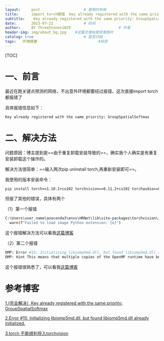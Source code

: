 ```yaml
---
layout:     post   				    # 使用的布局
title:      import torch报错	Key already registered with the same priority: GroupSpatialSoftmax			# 标题 
subtitle:    Key already registered with the same priority: GroupSpatialSoftmax  #副标题
date:       2023-07-21 				# 时间
author:     BY ThreeStones1029 						# 作者
header-img: img/about_bg.jpg 	#这篇文章标题背景图片
catalog: true 						# 是否归档
tags:	环境搭建							#标签
---
```


[TOC]

# 一、前言

最近在跑关键点预测的网络，不出意外环境都要经过报错，这次直接import torch都报错了

具体报错信息如下：

```bash
Key already registered with the same priority: GroupSpatialSoftmax 
```

# 二、解决方法

问题原因：博主提到是==由于重复卸载安装导致的==，确实我个人确实是有重复安装卸载这个操作的。

解决方法很简单：==输入两次pip uninstall torch,再重新安装即可==。

我使用的版本安装命令：

```bash
pip install torch==1.10.1+cu102 torchvision==0.11.2+cu102 torchaudio==0.10.1 -f https://download.pytorch.org/whl/cu102/torch_stable.html
```

但报了其他的错误，具体有两个

（1）第一个报错

```bash
C:\Users\user_name\anaconda3\envs\HRNet\lib\site-packages\torchvision\io\image.py:11: UserWarning: Failed to load image Python extension: Could not find module 'C:\Users\user_name\anaconda3\envs\HRNet\Lib\site-packages\torchvision\image.pyd' (or one of its dependencies). Try using the full path with constructor syntax.
  warn(f"Failed to load image Python extension: {e}")
```

这个报错解决方法可以看我[这篇博客](https://blog.csdn.net/SL1029_/article/details/131861187?csdn_share_tail=%7B%22type%22%3A%22blog%22%2C%22rType%22%3A%22article%22%2C%22rId%22%3A%22131861187%22%2C%22source%22%3A%22SL1029_%22%7D)

（2）第二个报错

```bash
OMP: Error #15: Initializing libiomp5md.dll, but found libiomp5md.dll already initialized.
OMP: Hint This means that multiple copies of the OpenMP runtime have been linked into the program. That is dangerous, since it can degrade performance or cause incorrect results. The best thing to do is to ensure that only a single OpenMP runtime is linked into the process, e.g. by avoiding static linking of the OpenMP runtime in any library. As an unsafe, unsupported, undocumented workaround you can set the environment variable KMP_DUPLICATE_LIB_OK=TRUE to allow the program to continue to execute, but that may cause crashes or silently produce incorrect results. For more information, please see http://www.intel.com/software/products/support/.
```

这个报错很熟悉了，可以看我[这篇博客](https://blog.csdn.net/SL1029_/article/details/128840668)

# 参考博客

[1.(完全解决）Key already registered with the same priority: GroupSpatialSoftmax](https://blog.csdn.net/qq_43391414/article/details/120096029)

[2.Error #15: Initializing libiomp5md.dll, but found libiomp5md.dll already initialized.](https://blog.csdn.net/SL1029_/article/details/128840668)

[3.torch 不能顺利导入torchvision](https://blog.csdn.net/SL1029_/article/details/131861187?csdn_share_tail=%7B%22type%22%3A%22blog%22%2C%22rType%22%3A%22article%22%2C%22rId%22%3A%22131861187%22%2C%22source%22%3A%22SL1029_%22%7D)

